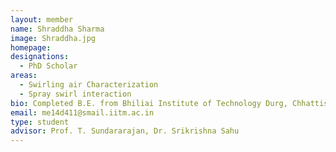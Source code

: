 ```yaml
---
layout: member
name: Shraddha Sharma
image: Shraddha.jpg
homepage:
designations: 
  - PhD Scholar
areas: 
  - Swirling air Characterization
  - Spray swirl interaction
bio: Completed B.E. from Bhiliai Institute of Technology Durg, Chhattisgarh.(2009-2013) Currently persuing Ph.D. (Direct) in Mechanical Engineering Department IIT Madras. (2014-present) 
email: me14d411@smail.iitm.ac.in
type: student
advisor: Prof. T. Sundararajan, Dr. Srikrishna Sahu
---
```

